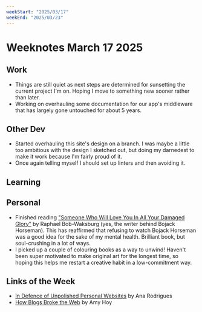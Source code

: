```yaml
---
weekStart: "2025/03/17"
weekEnd: "2025/03/23"
---
```


# Weeknotes March 17 2025

## Work

- Things are still quiet as next steps are determined for sunsetting the current project I'm on. Hoping I move to something new sooner rather than later.
- Working on overhauling some documentation for our app's middleware that has largely gone untouched for about 5 years.

## Other Dev

- Started overhauling this site's design on a branch. I was maybe a little too ambitious with the design I sketched out, but doing my darnedest to make it work because I'm fairly proud of it.
- Once again telling myself I should set up linters and then avoiding it.

## Learning

## Personal

- Finished reading ["Someone Who Will Love You In All Your Damaged Glory"](https://www.amazon.com.au/Someone-Will-Love-Damaged-Glory/dp/152473201X) by Raphael Bob-Waksburg (yes, the writer behind Bojack Horseman). This has reaffirmed that refusing to watch Bojack Horseman was a good idea for the sake of my mental health. Brilliant book, but soul-crushing in a lot of ways.
- I picked up a couple of colouring books as a way to unwind! Haven't been super motivated to make original art for the longest time, so hoping this helps me restart a creative habit in a low-commitment way.

## Links of the Week

- [In Defence of Unpolished Personal Websites](https://ohhelloana.blog/in-defense-of-unpolished-websites/) by Ana Rodrigues
- [How Blogs Broke the Web](https://stackingthebricks.com/how-blogs-broke-the-web/) by Amy Hoy
